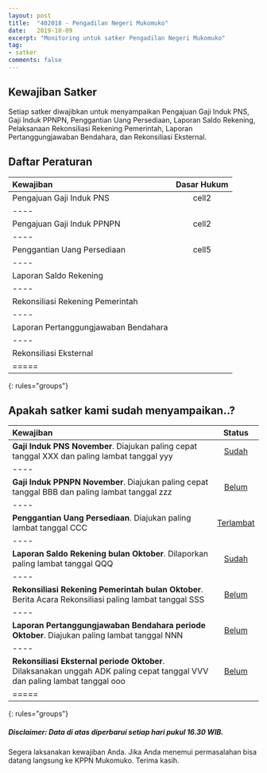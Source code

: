 ```yaml
---
layout: post
title:  "402018 - Pengadilan Negeri Mukomuko"
date:   2019-10-09
excerpt: "Monitoring untuk satker Pengadilan Negeri Mukomuko"
tag:
- satker
comments: false
---
```


## Kewajiban Satker

Setiap satker diwajibkan untuk menyampaikan Pengajuan Gaji Induk PNS, Gaji Induk PPNPN, Penggantian Uang Persediaan, Laporan Saldo Rekening, Pelaksanaan Rekonsiliasi Rekening Pemerintah, Laporan Pertanggungjawaban Bendahara, dan Rekonsiliasi Eksternal.


## Daftar Peraturan

| Kewajiban                            | Dasar Hukum |
|:-------------------------------------|:-----------:|
| Pengajuan Gaji Induk PNS             | cell2       |
|----
| Pengajuan Gaji Induk PPNPN           | cell2       |
|----
| Penggantian Uang Persediaan          | cell5       |
|----
| Laporan Saldo Rekening               |             |
|----
| Rekonsiliasi Rekening Pemerintah     |             |
|----
| Laporan Pertanggungjawaban Bendahara |             |
|----
| Rekonsiliasi Eksternal               |             |
|=====
{: rules="groups"}

 ## Apakah satker kami sudah menyampaikan..? 
|Kewajiban                                    | Status      |
|:--------------------------------------------|:-----------:|
| **Gaji Induk PNS November**. Diajukan paling cepat tanggal XXX dan paling lambat tanggal yyy | <a href="#" class="btn btn-success">Sudah</a> |
|----
| **Gaji Induk PPNPN November**. Diajukan paling cepat tanggal BBB dan paling lambat tanggal zzz | <a href="#" class="btn btn-warning">Belum</a> |
|----
| **Penggantian Uang Persediaan**. Diajukan paling lambat tanggal CCC | <a href="#" class="btn btn-danger">Terlambat</a> |
|----
| **Laporan Saldo Rekening bulan Oktober**. Dilaporkan paling lambat tanggal QQQ | <a href="#" class="btn btn-success">Sudah</a> |
|----
| **Rekonsiliasi Rekening Pemerintah bulan Oktober**. Berita Acara Rekonsiliasi paling lambat tanggal SSS | <a href="#" class="btn btn-warning">Belum</a> |
|----
| **Laporan Pertanggungjawaban Bendahara periode Oktober**. Diajukan paling lambat tanggal NNN | <a href="#" class="btn btn-warning">Belum</a> |
|----
| **Rekonsiliasi Eksternal periode Oktober**. Dilaksanakan unggah ADK paling cepat tanggal VVV dan paling lambat tanggal ooo | <a href="#" class="btn btn-warning">Belum</a> |
|=====
{: rules="groups"}

##### Disclaimer: Data di atas diperbarui setiap hari pukul 16.30 WIB.

Segera laksanakan kewajiban Anda. Jika Anda menemui permasalahan bisa datang langsung ke KPPN Mukomuko.
Terima kasih.
